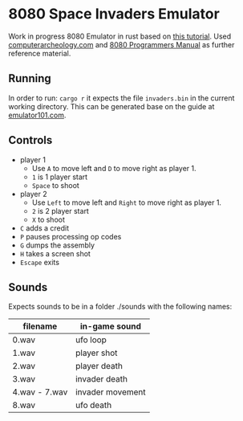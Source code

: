 # 8080 Space Invaders Emulator

Work in progress 8080 Emulator in rust based on [this tutorial](http://emulator101.com/). Used [computerarcheology.com](http://computerarcheology.com/Arcade/SpaceInvaders/Hardware.html) and [8080 Programmers Manual](https://drakeor.com/uploads/8080-Programmers-Manual.pdf) as further reference material.

## Running

In order to run: `cargo r` it expects the file `invaders.bin` in the current working directory. This can be generated base on the guide at [emulator101.com](http://www.emulator101.com/memory-maps.html).

## Controls

* player 1
  * Use `A` to move left and `D` to move right as player 1.
  * `1` is 1 player start
  * `Space` to shoot
* player 2
  * Use `Left` to move left and `Right` to move right as player 1.
  * `2` is 2 player start
  * `X` to shoot
* `C` adds a credit
* `P` pauses processing op codes
* `G` dumps the assembly
* `H` takes a screen shot
* `Escape` exits

## Sounds

Expects sounds to be in a folder ./sounds with the following names:

| filename     |  in-game sound   |
|--------------|------------------|
|0.wav         | ufo loop         |
|1.wav         | player shot      |
|2.wav         | player death     |
|3.wav         | invader death    |
|4.wav - 7.wav | invader movement |
|8.wav         | ufo death        |
